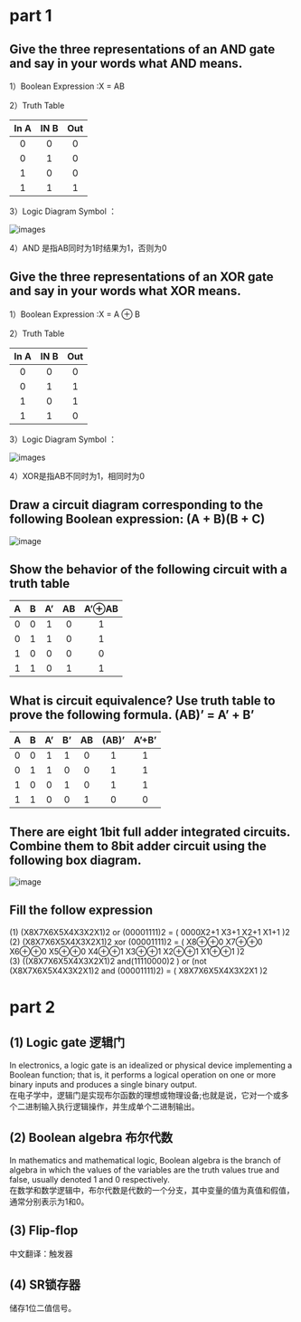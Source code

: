 # part 1
##  Give the three representations of an AND gate and say in your words what AND means. 

1）Boolean Expression :X = AB     

2）Truth Table  

| In A | IN B | Out |
|:-:|:-:|:-:|
| 0 | 0 | 0 |
| 0 | 1 | 0 |
| 1 | 0 | 0 |
| 1 | 1 | 1 |

3）Logic Diagram Symbol ：    

![images](https://pic002.cnblogs.com/images/2012/27325/2012112714105721.png)  

4）AND 是指AB同时为1时结果为1，否则为0  

## Give the three representations of an XOR gate and say in your words what XOR means. 

1）Boolean Expression :X = A ⊕ B     

2）Truth Table    

| In A | IN B | Out |
|:-:|:-:|:-:|
| 0 | 0 | 0 |
| 0 | 1 | 1 |
| 1 | 0 | 1 |
| 1 | 1 | 0 |  

3）Logic Diagram Symbol ：   

![images](https://pic002.cnblogs.com/images/2012/27325/2012112714321739.png)  

4）XOR是指AB不同时为1，相同时为0  

## Draw a circuit diagram corresponding to the following Boolean expression: (A + B)(B + C) 
  
![image](http://a4.qpic.cn/psb?/V13DPvgV0M3oT5/s9VTMB3gHgKIUBNFnCz2x20plkYQLB9rbP8S12QJOB8!/b/dFMBAAAAAAAA&ek=1&kp=1&pt=0&bo=NAIEAjQCBAIRECc!&tl=1&vuin=2352872190&tm=1540429200&sce=50-1-1&rf=viewer_311)
    
##  Show the behavior of the following circuit with a truth table
  
| A | B | A’ | AB | A’⊕AB |
|:-:|:-:|:-:|:-:|:-:|
| 0 | 0 | 1 | 0 | 1 |
| 0 | 1 | 1 | 0 | 1 |
| 1 | 0 | 0 | 0 | 0 |
| 1 | 1 | 0 | 1 | 1 | 

## What is circuit equivalence? Use truth table to prove the following formula. (AB)’ = A’ + B’
  
| A | B | A’ | B’ | AB | (AB)’ | A’+B’ |
|:-:|:-:|:-:|:-:|:-:|:-:|:-:|
| 0 | 0 | 1 | 1 | 0 | 1 | 1 |
| 0 | 1 | 1 | 0 | 0 | 1 | 1 |
| 1 | 0 | 0 | 1 | 0 | 1 | 1 |
| 1 | 1 | 0 | 0 | 1 | 0 | 0 |

## There are eight 1bit full adder integrated circuits. Combine them to 8bit adder circuit using the following box diagram.
  
![image](http://a3.qpic.cn/psb?/V13DPvgV0M3oT5/5q.PdJrkXmnmWye8w*iAR3U.DQIkeTtd446orqVdDSU!/b/dDYBAAAAAAAA&ek=1&kp=1&pt=0&bo=VQhABlUIQAYRECc!&tl=1&vuin=2352872190&tm=1540429200&sce=50-1-1&rf=viewer_311)

## Fill the follow expression

(1)  (X8X7X6X5X4X3X2X1)2 or (00001111)2 = ( 0000X2+1 X3+1 X2+1 X1+1 )2   
(2)  (X8X7X6X5X4X3X2X1)2 xor (00001111)2 = ( X8⊕⊕0  X7⊕⊕0 X6⊕⊕0 X5⊕⊕0 X4⊕⊕1 X3⊕⊕1 X2⊕⊕1 X1⊕⊕1 )2   
(3)  ((X8X7X6X5X4X3X2X1)2 and(11110000)2 ) or  (not (X8X7X6X5X4X3X2X1)2 and (00001111)2)  =  ( X8X7X6X5X4X3X2X1 )2
 
# part 2
## (1) Logic gate 逻辑门

In electronics, a logic gate is an idealized or physical device implementing a Boolean function; that is, it performs a logical operation on one or more binary inputs and produces a single binary output.  
在电子学中，逻辑门是实现布尔函数的理想或物理设备;也就是说，它对一个或多个二进制输入执行逻辑操作，并生成单个二进制输出。  

## (2) Boolean algebra 布尔代数

In mathematics and mathematical logic, Boolean algebra is the branch of algebra in which the values of the variables are the truth values true and false, usually denoted 1 and 0 respectively.   
在数学和数学逻辑中，布尔代数是代数的一个分支，其中变量的值为真值和假值，通常分别表示为1和0。  

## (3) Flip-flop

中文翻译：触发器  

## (4) SR锁存器

储存1位二值信号。  

